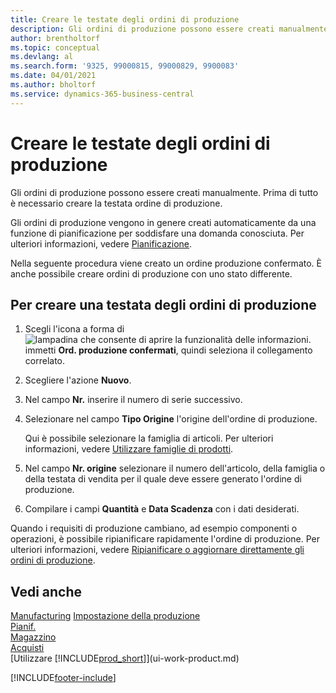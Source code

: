 ```yaml
---
title: Creare le testate degli ordini di produzione
description: Gli ordini di produzione possono essere creati manualmente. Prima di tutto è necessario creare la testata ordine di produzione.
author: brentholtorf
ms.topic: conceptual
ms.devlang: al
ms.search.form: '9325, 99000815, 99000829, 9900083'
ms.date: 04/01/2021
ms.author: bholtorf
ms.service: dynamics-365-business-central
---
```

# <a name="create-production-order-headers"></a>Creare le testate degli ordini di produzione

Gli ordini di produzione possono essere creati manualmente. Prima di tutto è necessario creare la testata ordine di produzione.

Gli ordini di produzione vengono in genere creati automaticamente da una funzione di pianificazione per soddisfare una domanda conosciuta. Per ulteriori informazioni, vedere [Pianificazione](production-planning.md).  

Nella seguente procedura viene creato un ordine produzione confermato. È anche possibile creare ordini di produzione con uno stato differente.  

## <a name="to-create-a-production-order-header"></a>Per creare una testata degli ordini di produzione

1. Scegli l'icona a forma di ![lampadina che consente di aprire la funzionalità delle informazioni.](media/ui-search/search_small.png "Dimmi cosa vuoi fare") immetti **Ord. produzione confermati**, quindi seleziona il collegamento correlato.  
2. Scegliere l'azione **Nuovo**.  
3. Nel campo **Nr.** inserire il numero di serie successivo.  
4. Selezionare nel campo **Tipo Origine** l'origine dell'ordine di produzione.

    Qui è possibile selezionare la famiglia di articoli. Per ulteriori informazioni, vedere [Utilizzare famiglie di prodotti](production-how-work-family.md).
5. Nel campo **Nr. origine** selezionare il numero dell'articolo, della famiglia o della testata di vendita per il quale deve essere generato l'ordine di produzione.  
6. Compilare i campi **Quantità** e **Data Scadenza** con i dati desiderati.  

Quando i requisiti di produzione cambiano, ad esempio componenti o operazioni, è possibile ripianificare rapidamente l'ordine di produzione. Per ulteriori informazioni, vedere [Ripianificare o aggiornare direttamente gli ordini di produzione](production-how-to-replan-refresh-production-orders.md).  

## <a name="see-also"></a>Vedi anche

[Manufacturing](production-manage-manufacturing.md)
[Impostazione della produzione](production-configure-production-processes.md)  
[Pianif.](production-planning.md)  
[Magazzino](inventory-manage-inventory.md)  
[Acquisti](purchasing-manage-purchasing.md)  
[Utilizzare [!INCLUDE[prod_short](includes/prod_short.md)]](ui-work-product.md)


[!INCLUDE[footer-include](includes/footer-banner.md)]

